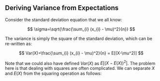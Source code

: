 ## Deriving Variance from Expectations
Consider the standard deviation equation that we all know:

$$
\sigma=\sqrt{\frac{\sum_{i} (x_{i} - \mu)^2}{n}}
$$

The variance is simply the square of the standard deviation, which can be re-written as:

$$
Var(X)=\frac{\sum_{i} (x_{i} - \mu)^2}{n} = E[(X-\mu^2)]
$$

Note that we could also have defined $Var(X)$ as $E[(X-E(X))^2]$. The problem here is that 
dealing with squares are often complicated. We can separate $X$ and $E(X)$ from the squaring operation
as follows:

